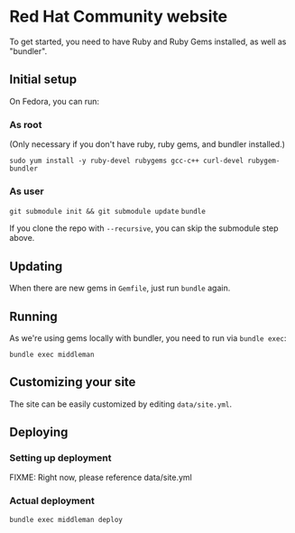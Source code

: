 # Red Hat Community website

To get started, you need to have Ruby and Ruby Gems installed, as well
as "bundler".


## Initial setup

On Fedora, you can run:

### As root

(Only necessary if you don't have ruby, ruby gems, and bundler
installed.)

`sudo yum install -y ruby-devel rubygems gcc-c++ curl-devel rubygem-bundler`

### As user

`git submodule init && git submodule update`
`bundle`

If you clone the repo with `--recursive`, you can skip the submodule step above.

## Updating

When there are new gems in `Gemfile`, just run `bundle` again.


## Running

As we're using gems locally with bundler, you need to run via `bundle exec`:

`bundle exec middleman`


## Customizing your site

The site can be easily customized by editing `data/site.yml`.


## Deploying

### Setting up deployment

FIXME: Right now, please reference data/site.yml

### Actual deployment

`bundle exec middleman deploy`